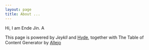 ```yaml
---
layout: page
title: About ...
---
```

Hi, I am Ende Jin. A 


This page is powered by *Jeykll* and [Hyde](http://hyde.getpoole.com), together with The Table of Content Generator by [Allejo](https://github.com/allejo/jekyll-toc)

